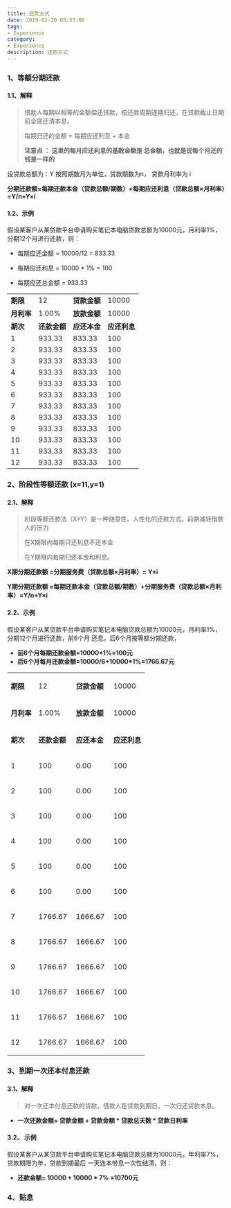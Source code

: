 ```yaml
---
title: 还款方式
date: 2019-02-20 03:33:00
tags: 
- Experience
category: 
- Experience
description: 还款方式
---
```








### 1、等额分期还款



#### 1.1、解释

> 借款人每期以相等的金额偿还贷款，按还款周期逐期归还，在贷款截止日期前全部还清本息。   
>
> 每期归还的金额 = 每期应还利息 + 本金    
>
> **注意点 ： 这里的每月应还利息的基数金额是 总金额，也就是说每个月还的钱是一样的** 



设贷款总额为：Y    按照期数月为单位，贷款期数为n，   贷款月利率为 i   

**分期还款额=每期还款本金（贷款总额/期数）+每期应还利息（贷款总额×月利率）=Y/n+Y×i**  



#### 1.2、示例   



假设某客户从某贷款平台申请购买笔记本电脑贷款总额为10000元，月利率1%，分期12个月进行还款，则：   

+ 每期应还金额 = 10000/12 = 833.33   

+ 每期应还利息 = 10000 * 1% = 100     

+ 每期应还总金额 = 933.33



<table class="confluenceTable" resolved=""><tbody><tr><td ><strong>期限</strong></td><td >12</td><td ><strong>贷款金额</strong></td><td >10000</td></tr><tr><td ><strong>月利率</strong></td><td >1.00%</td><td ><strong>放款金额</strong></td><td >10000</td></tr><tr><td ><strong>期次</strong></td><td ><strong>还款金额</strong></td><td ><strong>应还本金</strong></td><td ><strong>应还利息</strong></td></tr><tr><td >1</td><td >933.33&nbsp;</td><td >833.33&nbsp;</td><td >100</td></tr><tr><td >2</td><td >933.33</td><td >833.33&nbsp;</td><td >100</td></tr><tr><td >3</td><td >933.33</td><td >833.33&nbsp;</td><td >100</td></tr><tr><td >4</td><td >933.33</td><td >833.33&nbsp;</td><td >100</td></tr><tr><td >5</td><td >933.33</td><td >833.33&nbsp;</td><td >100</td></tr><tr><td >6</td><td >933.33</td><td >833.33&nbsp;</td><td >100</td></tr><tr><td >7</td><td >933.33</td><td >833.33&nbsp;</td><td >100</td></tr><tr><td >8</td><td >933.33</td><td >833.33&nbsp;</td><td >100</td></tr><tr><td >9</td><td >933.33</td><td >833.33&nbsp;</td><td >100</td></tr><tr><td >10</td><td >933.33</td><td >833.33&nbsp;</td><td >100</td></tr><tr><td >11</td><td >933.33</td><td >833.33&nbsp;</td><td >100</td></tr><tr><td >12</td><td >933.33</td><td >833.33&nbsp;</td><td >100</td></tr></tbody></table>





### 2、阶段性等额还款 (x=11,y=1)   

#### 2.1、解释 



> 阶段等额还款法（X+Y）是一种随意性、人性化的还款方式。前期减轻借款人的压力   
>
> 在X期限内每期只还利息不还本金    
>
> 在Y期限内每期归还本金和利息。



**X期分期还款额 =分期服务费（贷款总额×月利率）= Y×i**   

**Y期分期还款额 =每期还款本金（贷款总额/期数）+分期服务费（贷款总额×月利率）=Y/n+Y×i** 

#### 2.2、示例 



假设某客户从某贷款平台申请购买笔记本电脑贷款总额为10000元，月利率1%，分期12个月进行还款，前6个月
还息，后6个月按等额分期还款，   

+ **前6个月每期还款金额=10000*1%=100元** 
+ **后6个月每月还款金额=10000/6+10000*1%=1766.67元**   



<table class="confluenceTable" resolved=""><tbody><tr><td class="confluenceTd"><p class="23"><strong>期限</strong></p></td><td class="confluenceTd"><p class="23">12</p></td><td class="confluenceTd"><p class="23"><strong>贷款金额</strong></p></td><td class="confluenceTd"><p class="23">10000</p></td></tr><tr><td class="confluenceTd"><p class="23"><strong>月利率</strong></p></td><td class="confluenceTd"><p class="23">1.00%</p></td><td class="confluenceTd"><p class="23"><strong>放款金额</strong></p></td><td class="confluenceTd"><p class="23">10000</p></td></tr><tr><td class="confluenceTd"><p class="23"><strong>期次</strong></p></td><td class="confluenceTd"><p class="23"><strong>还款金额</strong></p></td><td class="confluenceTd"><p class="23"><strong>应还本金</strong></p></td><td class="confluenceTd"><p class="23"><strong>应还利息</strong></p></td></tr><tr><td class="confluenceTd"><p class="23">1</p></td><td class="confluenceTd"><p class="23">100</p></td><td class="confluenceTd"><p class="23">0.00&nbsp;</p></td><td class="confluenceTd"><p class="23">100</p></td></tr><tr><td class="confluenceTd"><p class="23">2</p></td><td class="confluenceTd"><p class="23">100</p></td><td class="confluenceTd"><p class="23">0.00&nbsp;</p></td><td class="confluenceTd"><p class="23">100</p></td></tr><tr><td class="confluenceTd"><p class="23">3</p></td><td class="confluenceTd"><p class="23">100</p></td><td class="confluenceTd"><p class="23">0.00&nbsp;</p></td><td class="confluenceTd"><p class="23">100</p></td></tr><tr><td class="confluenceTd"><p class="23">4</p></td><td class="confluenceTd"><p class="23">100</p></td><td class="confluenceTd"><p class="23">0.00&nbsp;</p></td><td class="confluenceTd"><p class="23">100</p></td></tr><tr><td class="confluenceTd"><p class="23">5</p></td><td class="confluenceTd"><p class="23">100</p></td><td class="confluenceTd"><p class="23">0.00&nbsp;</p></td><td class="confluenceTd"><p class="23">100</p></td></tr><tr><td class="confluenceTd"><p class="23">6</p></td><td class="confluenceTd"><p class="23">100</p></td><td class="confluenceTd"><p class="23">0.00&nbsp;</p></td><td class="confluenceTd"><p class="23">100</p></td></tr><tr><td class="confluenceTd"><p class="23">7</p></td><td class="confluenceTd"><p class="23">1766.67&nbsp;</p></td><td class="confluenceTd"><p class="23">1666.67&nbsp;</p></td><td class="confluenceTd"><p class="23">100</p></td></tr><tr><td class="confluenceTd"><p class="23">8</p></td><td class="confluenceTd"><p class="23">1766.67&nbsp;</p></td><td class="confluenceTd"><p class="23">1666.67&nbsp;</p></td><td class="confluenceTd"><p class="23">100</p></td></tr><tr><td class="confluenceTd"><p class="23">9</p></td><td class="confluenceTd"><p class="23">1766.67&nbsp;</p></td><td class="confluenceTd"><p class="23">1666.67&nbsp;</p></td><td class="confluenceTd"><p class="23">100</p></td></tr><tr><td class="confluenceTd"><p class="23">10</p></td><td class="confluenceTd"><p class="23">1766.67&nbsp;</p></td><td class="confluenceTd"><p class="23">1666.67&nbsp;</p></td><td class="confluenceTd"><p class="23">100</p></td></tr><tr><td class="confluenceTd"><p class="23">11</p></td><td class="confluenceTd"><p class="23">1766.67&nbsp;</p></td><td class="confluenceTd"><p class="23">1666.67&nbsp;</p></td><td class="confluenceTd"><p class="23">100</p></td></tr><tr><td class="confluenceTd"><p class="23">12</p></td><td class="confluenceTd"><p class="23">1766.67&nbsp;</p></td><td class="confluenceTd"><p class="23">1666.67&nbsp;</p></td><td class="confluenceTd"><p class="23">100</p></td></tr></tbody></table>







### 3、到期一次还本付息还款  

#### 3.1、解释  

> 对一次还本付息还款的贷款，借款人在贷款到期日，一次归还贷款本息。      



+ **一次还款金额=  贷款金额 + 贷款金额 * 贷款总天数 * 贷款日利率**  



#### 3.2、 示例 

假设某客户从某贷款平台申请购买笔记本电脑贷款总额为10000元，年利率7%，贷款期限为年，贷款到期最后
一天连本带息一次性结清，则：   

+ **还款金额= 10000 + 10000 * 7% =10700元**




### 4、贴息  



